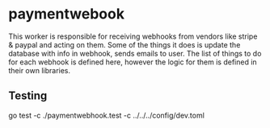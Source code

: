 # paymentwebook

This worker is responsible for receiving webhooks from vendors like stripe & paypal and acting on them. Some of the things it does is update the database with info in webhook, sends emails to user. The list of things to do for each webhook is defined here, however the logic for them is defined in their own libraries.

## Testing

go test -c
./paymentwebhook.test -c ../../../config/dev.toml
